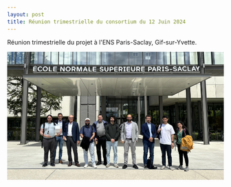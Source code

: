 ```yaml
---
layout: post
title: Réunion trimestrielle du consortium du 12 Juin 2024
---
```



Réunion trimestrielle du projet à l'ENS Paris-Saclay, Gif-sur-Yvette. 


<div class="image-row">
  <div class="image-column">
    <a href="/public/ens.jpg" target="_blank">
        <img src="/public/ens.jpg" alt="Cliquez pour voir la photo">
    </a>
</div>

</div>
